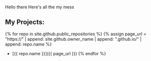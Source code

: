 

Hello there
Here's all the my mess

##  My Projects:
{% for repo in site.github.public_repositories %}
{% assign page_url = "https://" | append: site.github.owner_name | append: ".github.io/" | append: repo.name %}
- [{{ repo.name }}]({{ page_url }})
{% endfor %}

